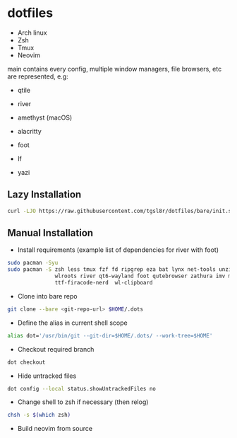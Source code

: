 # dotfiles

* Arch linux
* Zsh
* Tmux
* Neovim

main contains every config, multiple window managers, file browsers, etc are represented, e.g:

 * qtile
 * river 
 * amethyst (macOS)

 * alacritty
 * foot

 * lf
 * yazi


## Lazy Installation
```sh
curl -LJO https://raw.githubusercontent.com/tgsl8r/dotfiles/bare/init.sh | /bin/bash
```

## Manual Installation

* Install requirements (example list of dependencies for river with foot)
```sh
sudo pacman -Syu
sudo pacman -S zsh less tmux fzf fd ripgrep eza bat lynx net-tools unzip \
               wlroots river qt6-wayland foot qutebrowser zathura imv mpd \
               ttf-firacode-nerd  wl-clipboard
```

* Clone into bare repo
```sh 
git clone --bare <git-repo-url> $HOME/.dots
```

* Define the alias in current shell scope
```sh
alias dot='/usr/bin/git --git-dir=$HOME/.dots/ --work-tree=$HOME'
```

* Checkout required branch
```sh
dot checkout
```

* Hide untracked files
```sh
dot config --local status.showUntrackedFiles no
```

* Change shell to zsh if necessary (then relog)
```sh
chsh -s $(which zsh)
```

* Build neovim from source
